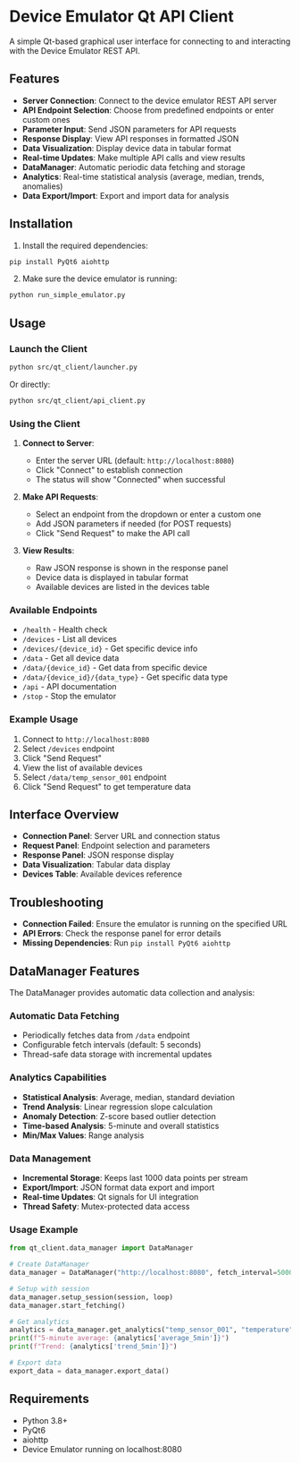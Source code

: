 # Device Emulator Qt API Client

A simple Qt-based graphical user interface for connecting to and interacting with the Device Emulator REST API.

## Features

- **Server Connection**: Connect to the device emulator REST API server
- **API Endpoint Selection**: Choose from predefined endpoints or enter custom ones
- **Parameter Input**: Send JSON parameters for API requests
- **Response Display**: View API responses in formatted JSON
- **Data Visualization**: Display device data in tabular format
- **Real-time Updates**: Make multiple API calls and view results
- **DataManager**: Automatic periodic data fetching and storage
- **Analytics**: Real-time statistical analysis (average, median, trends, anomalies)
- **Data Export/Import**: Export and import data for analysis

## Installation

1. Install the required dependencies:
```bash
pip install PyQt6 aiohttp
```

2. Make sure the device emulator is running:
```bash
python run_simple_emulator.py
```

## Usage

### Launch the Client

```bash
python src/qt_client/launcher.py
```

Or directly:
```bash
python src/qt_client/api_client.py
```

### Using the Client

1. **Connect to Server**:
   - Enter the server URL (default: `http://localhost:8080`)
   - Click "Connect" to establish connection
   - The status will show "Connected" when successful

2. **Make API Requests**:
   - Select an endpoint from the dropdown or enter a custom one
   - Add JSON parameters if needed (for POST requests)
   - Click "Send Request" to make the API call

3. **View Results**:
   - Raw JSON response is shown in the response panel
   - Device data is displayed in tabular format
   - Available devices are listed in the devices table

### Available Endpoints

- `/health` - Health check
- `/devices` - List all devices
- `/devices/{device_id}` - Get specific device info
- `/data` - Get all device data
- `/data/{device_id}` - Get data from specific device
- `/data/{device_id}/{data_type}` - Get specific data type
- `/api` - API documentation
- `/stop` - Stop the emulator

### Example Usage

1. Connect to `http://localhost:8080`
2. Select `/devices` endpoint
3. Click "Send Request"
4. View the list of available devices
5. Select `/data/temp_sensor_001` endpoint
6. Click "Send Request" to get temperature data

## Interface Overview

- **Connection Panel**: Server URL and connection status
- **Request Panel**: Endpoint selection and parameters
- **Response Panel**: JSON response display
- **Data Visualization**: Tabular data display
- **Devices Table**: Available devices reference

## Troubleshooting

- **Connection Failed**: Ensure the emulator is running on the specified URL
- **API Errors**: Check the response panel for error details
- **Missing Dependencies**: Run `pip install PyQt6 aiohttp`

## DataManager Features

The DataManager provides automatic data collection and analysis:

### Automatic Data Fetching
- Periodically fetches data from `/data` endpoint
- Configurable fetch intervals (default: 5 seconds)
- Thread-safe data storage with incremental updates

### Analytics Capabilities
- **Statistical Analysis**: Average, median, standard deviation
- **Trend Analysis**: Linear regression slope calculation
- **Anomaly Detection**: Z-score based outlier detection
- **Time-based Analysis**: 5-minute and overall statistics
- **Min/Max Values**: Range analysis

### Data Management
- **Incremental Storage**: Keeps last 1000 data points per stream
- **Export/Import**: JSON format data export and import
- **Real-time Updates**: Qt signals for UI integration
- **Thread Safety**: Mutex-protected data access

### Usage Example

```python
from qt_client.data_manager import DataManager

# Create DataManager
data_manager = DataManager("http://localhost:8080", fetch_interval=5000)

# Setup with session
data_manager.setup_session(session, loop)
data_manager.start_fetching()

# Get analytics
analytics = data_manager.get_analytics("temp_sensor_001", "temperature")
print(f"5-minute average: {analytics['average_5min']}")
print(f"Trend: {analytics['trend_5min']}")

# Export data
export_data = data_manager.export_data()
```

## Requirements

- Python 3.8+
- PyQt6
- aiohttp
- Device Emulator running on localhost:8080
